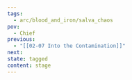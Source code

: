 ```yaml
---
tags:
  - arc/blood_and_iron/salva_chaos
pov:
  - Chief
previous:
  - "[[02-07 Into the Contamination]]"
next:
state: tagged
content: stage
---
```

